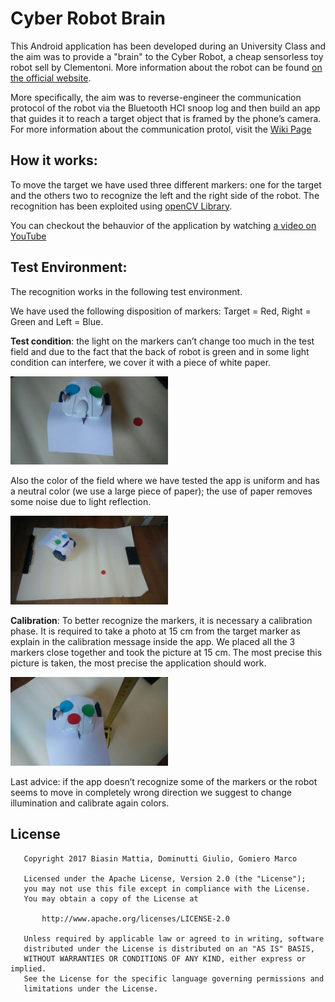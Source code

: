 # Cyber Robot Brain

This Android application has been developed during an University Class and the aim was to provide a "brain" to the Cyber Robot, a cheap sensorless toy robot sell by Clementoni. More information about the robot can be found [on the official website](https://www.amazon.it/Scienza-e-Gioco-13941-Clementoni/dp/B010VB0IQS).

More specifically, the aim was to reverse-engineer the communication protocol of the robot via the Bluetooth HCI snoop log and then build an app that guides it to reach a target object that is framed by the phone’s camera. For more information about the communication protol, visit the [Wiki Page](https://github.com/prof18/CyberRobotBrain/wiki/How-to-move-Cyber-Robot)

## How it works:

To move the target we have used three different markers: one for the target and the others two to recognize the left and the right side of the robot. The recognition has been exploited using [openCV Library](http://opencv.org/platforms/android/).

You can checkout the behauvior of the application by watching [a video on YouTube](https://www.youtube.com/watch?v=xStDo5KmYf8)

## Test Environment:

The recognition works in the following test environment.

We have used the following disposition of markers: Target = Red, Right = Green and Left = Blue.

**Test condition**: the light on the markers can’t change too much in the test field and due to the fact that the back of robot is green and in some light condition can interfere, we cover it with a piece of white paper.

<img src="https://raw.githubusercontent.com/prof18/CyberRobotBrain/master/images/image2.png" width="50%" height="50%">

Also the color of the field where we have tested the app is uniform and has a neutral color (we use a large piece of paper); the use of paper removes some noise due to light reflection.

<img src="https://raw.githubusercontent.com/prof18/CyberRobotBrain/master/images/image3.png" width="50%" height="50%">

**Calibration**: To better recognize the markers, it is necessary a calibration phase. It is required to take a photo at 15 cm from the target marker as explain in the calibration message inside the app. We placed all the 3 markers close together and took the picture at 15 cm. The most precise this picture is taken, the most precise the application should work.

<img src="https://raw.githubusercontent.com/prof18/CyberRobotBrain/master/images/image1.png" width="50%" height="50%">

Last advice: if the app doesn’t recognize some of the markers or the robot seems to move in completely wrong direction we suggest to change illumination and calibrate again colors.

## License
```
   Copyright 2017 Biasin Mattia, Dominutti Giulio, Gomiero Marco

   Licensed under the Apache License, Version 2.0 (the "License");
   you may not use this file except in compliance with the License.
   You may obtain a copy of the License at

       http://www.apache.org/licenses/LICENSE-2.0

   Unless required by applicable law or agreed to in writing, software
   distributed under the License is distributed on an "AS IS" BASIS,
   WITHOUT WARRANTIES OR CONDITIONS OF ANY KIND, either express or implied.
   See the License for the specific language governing permissions and
   limitations under the License.
```
